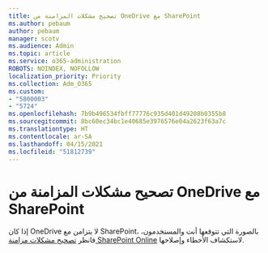 ```yaml
---
title: تصحيح مشكلات المزامنة من OneDrive مع SharePoint
ms.author: pebaum
author: pebaum
manager: scotv
ms.audience: Admin
ms.topic: article
ms.service: o365-administration
ROBOTS: NOINDEX, NOFOLLOW
localization_priority: Priority
ms.collection: Adm_O365
ms.custom:
- "5800003"
- "5724"
ms.openlocfilehash: 7b9b496534fbff77776c935d401d49208b0355b8
ms.sourcegitcommit: 8bc60ec34bc1e40685e3976576e04a2623f63a7c
ms.translationtype: HT
ms.contentlocale: ar-SA
ms.lasthandoff: 04/15/2021
ms.locfileid: "51812739"
---
```

# <a name="fix-onedrive-sync-issues-with-sharepoint"></a>تصحيح مشكلات المزامنة من OneDrive مع SharePoint

إذا كان OneDrive لا يتزامن مع SharePoint، بالصورة التي تتوقعها أنت والمستخدمون، فانظر [تصحيح مشكلات مزامنة SharePoint Online](https://support.office.com/article/fix-sharepoint-online-sync-problems-aaa2d172-8d45-4e94-9c04-5364d04ca2f4?ui=en-US&rs=en-US&ad=US) لاستكشاف الأخطاء وإصلاحها.
